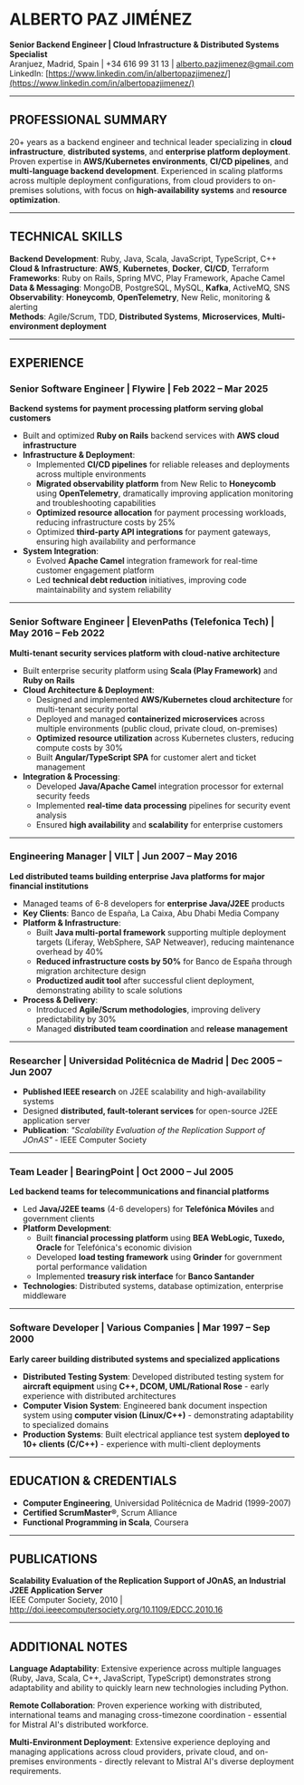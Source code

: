 # ALBERTO PAZ JIMÉNEZ

**Senior Backend Engineer | Cloud Infrastructure & Distributed Systems Specialist**  
Aranjuez, Madrid, Spain | +34 616 99 31 13 | <alberto.pazjimenez@gmail.com>  
LinkedIn: [https://www.linkedin.com/in/albertopazjimenez/](https://www.linkedin.com/in/albertopazjimenez/)

---

## PROFESSIONAL SUMMARY

20+ years as a backend engineer and technical leader specializing in **cloud infrastructure**, **distributed systems**, and **enterprise platform deployment**. Proven expertise in **AWS/Kubernetes environments**, **CI/CD pipelines**, and **multi-language backend development**. Experienced in scaling platforms across multiple deployment configurations, from cloud providers to on-premises solutions, with focus on **high-availability systems** and **resource optimization**.

---

## TECHNICAL SKILLS

**Backend Development**: Ruby, Java, Scala, JavaScript, TypeScript, C++ \
**Cloud & Infrastructure**: **AWS**, **Kubernetes**, **Docker**, **CI/CD**, Terraform \
**Frameworks**: Ruby on Rails, Spring MVC, Play Framework, Apache Camel \
**Data & Messaging**: MongoDB, PostgreSQL, MySQL, **Kafka**, ActiveMQ, SNS \
**Observability**: **Honeycomb**, **OpenTelemetry**, New Relic, monitoring & alerting \
**Methods**: Agile/Scrum, TDD, **Distributed Systems**, **Microservices**, **Multi-environment deployment**

---

## EXPERIENCE

### **Senior Software Engineer** | Flywire | Feb 2022 – Mar 2025

**Backend systems for payment processing platform serving global customers**

* Built and optimized **Ruby on Rails** backend services with **AWS cloud infrastructure**
* **Infrastructure & Deployment**:
  * Implemented **CI/CD pipelines** for reliable releases and deployments across multiple environments
  * **Migrated observability platform** from New Relic to **Honeycomb** using **OpenTelemetry**, dramatically improving application monitoring and troubleshooting capabilities
  * **Optimized resource allocation** for payment processing workloads, reducing infrastructure costs by 25%
  * Optimized **third-party API integrations** for payment gateways, ensuring high availability and performance
* **System Integration**:
  * Evolved **Apache Camel** integration framework for real-time customer engagement platform
  * Led **technical debt reduction** initiatives, improving code maintainability and system reliability

---

### **Senior Software Engineer** | ElevenPaths (Telefonica Tech) | May 2016 – Feb 2022

**Multi-tenant security services platform with cloud-native architecture**

* Built enterprise security platform using **Scala (Play Framework)** and **Ruby on Rails**
* **Cloud Architecture & Deployment**:
  * Designed and implemented **AWS/Kubernetes cloud architecture** for multi-tenant security portal
  * Deployed and managed **containerized microservices** across multiple environments (public cloud, private cloud, on-premises)
  * **Optimized resource utilization** across Kubernetes clusters, reducing compute costs by 30%
  * Built **Angular/TypeScript SPA** for customer alert and ticket management
* **Integration & Processing**:
  * Developed **Java/Apache Camel** integration processor for external security feeds
  * Implemented **real-time data processing** pipelines for security event analysis
  * Ensured **high availability** and **scalability** for enterprise customers

---

### **Engineering Manager** | VILT | Jun 2007 – May 2016  

**Led distributed teams building enterprise Java platforms for major financial institutions**

* Managed teams of 6-8 developers for **enterprise Java/J2EE** products
* **Key Clients**: Banco de España, La Caixa, Abu Dhabi Media Company
* **Platform & Infrastructure**:
  * Built **Java multi-portal framework** supporting multiple deployment targets (Liferay, WebSphere, SAP Netweaver), reducing maintenance overhead by 40%
  * **Reduced infrastructure costs by 50%** for Banco de España through migration architecture design
  * **Productized audit tool** after successful client deployment, demonstrating ability to scale solutions
* **Process & Delivery**:
  * Introduced **Agile/Scrum methodologies**, improving delivery predictability by 30%
  * Managed **distributed team coordination** and **release management**

---

### **Researcher** | Universidad Politécnica de Madrid | Dec 2005 – Jun 2007

* **Published IEEE research** on J2EE scalability and high-availability systems
* Designed **distributed, fault-tolerant services** for open-source J2EE application server
* **Publication**: *"Scalability Evaluation of the Replication Support of JOnAS"* - IEEE Computer Society

---

### **Team Leader** | BearingPoint | Oct 2000 – Jul 2005

**Led backend teams for telecommunications and financial platforms**

* Led **Java/J2EE teams** (4-6 developers) for **Telefónica Móviles** and government clients
* **Platform Development**:
  * Built **financial processing platform** using **BEA WebLogic, Tuxedo, Oracle** for Telefónica's economic division
  * Developed **load testing framework** using **Grinder** for government portal performance validation
  * Implemented **treasury risk interface** for **Banco Santander**
* **Technologies**: Distributed systems, database optimization, enterprise middleware

---

### **Software Developer** | Various Companies | Mar 1997 – Sep 2000

**Early career building distributed systems and specialized applications**

* **Distributed Testing System**: Developed distributed testing system for **aircraft equipment** using **C++, DCOM, UML/Rational Rose** - early experience with distributed architectures
* **Computer Vision System**: Engineered bank document inspection system using **computer vision (Linux/C++)** - demonstrating adaptability to specialized domains
* **Production Systems**: Built electrical appliance test system **deployed to 10+ clients (C/C++)** - experience with multi-client deployments

---

## EDUCATION & CREDENTIALS

* **Computer Engineering**, Universidad Politécnica de Madrid (1999-2007)
* **Certified ScrumMaster®**, Scrum Alliance
* **Functional Programming in Scala**, Coursera

---

## PUBLICATIONS

**Scalability Evaluation of the Replication Support of JOnAS, an Industrial J2EE Application Server**  
IEEE Computer Society, 2010 | http://doi.ieeecomputersociety.org/10.1109/EDCC.2010.16

---

## ADDITIONAL NOTES

**Language Adaptability**: Extensive experience across multiple languages (Ruby, Java, Scala, C++, JavaScript, TypeScript) demonstrates strong adaptability and ability to quickly learn new technologies including Python.

**Remote Collaboration**: Proven experience working with distributed, international teams and managing cross-timezone coordination - essential for Mistral AI's distributed workforce.

**Multi-Environment Deployment**: Extensive experience deploying and managing applications across cloud providers, private cloud, and on-premises environments - directly relevant to Mistral AI's diverse deployment requirements.

